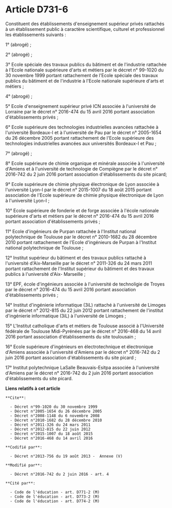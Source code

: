 # Article D731-6

Constituent des établissements d'enseignement supérieur privés rattachés à un établissement public à caractère scientifique,
culturel et professionnel les établissements suivants : 

1° (abrogé) ; 

2° (abrogé) ; 

3° Ecole spéciale des travaux publics du bâtiment et de l'industrie rattachée à l'Ecole nationale supérieure d'arts et
métiers par le décret n° 99-1020 du 30 novembre 1999 portant rattachement de l'Ecole spéciale des travaux publics du bâtiment
et de l'industrie à l'Ecole nationale supérieure d'arts et métiers ; 

4° (abrogé) ; 

5° Ecole d'enseignement supérieur privé ICN associée à l'université de Lorraine par le décret n° 2016-474 du 15 avril 2016
portant association d'établissements privés ; 

6° Ecole supérieure des technologies industrielles avancées rattachée à l'université Bordeaux-I et à l'université de Pau par
le décret n° 2005-1654 du 26 décembre 2005 portant rattachement de l'Ecole supérieure des technologies industrielles avancées
aux universités Bordeaux-I et Pau ; 

7° (abrogé) ; 

8°  Ecole supérieure de chimie organique et minérale associée à  l'université d'Amiens et à l'université de technologie de
Compiègne par  le décret n° 2016-742 du 2 juin 2016 portant association d'établissements du site picard;

9° Ecole supérieure de chimie physique électronique de Lyon associée à l'université Lyon-I par le décret n° 2015-1007 du 18
août 2015 portant association de l'Ecole supérieure de chimie physique électronique de Lyon à l'université Lyon-I ; 

10° Ecole supérieure de fonderie et de forge associée à l'école nationale supérieure d'arts et métiers par le décret n°
2016-474 du 15 avril 2016 portant association d'établissements privés ; 

11° Ecole d'ingénieurs de Purpan rattachée à l'Institut national polytechnique de Toulouse par le décret n° 2010-1682 du 28
décembre 2010 portant rattachement de l'Ecole d'ingénieurs de Purpan à l'Institut national polytechnique de Toulouse ; 

12° Institut supérieur du bâtiment et des travaux publics rattaché à l'université d'Aix-Marseille par le décret n° 2011-326
du 24 mars 2011 portant rattachement de l'Institut supérieur du bâtiment et des travaux publics à l'université d'Aix-
Marseille ; 

13° EPF, école d'ingénieurs associée à l'université de technoligie de Troyes par le décret n° 2016-474 du 15 avril 2016
portant association d'établissements privés ; 

14° Institut d'ingénierie informatique (3iL) rattaché à l'université de Limoges par le décret n° 2012-815 du 22 juin 2012
portant rattachement de l'institut d'ingénierie informatique (3iL) à l'université de Limoges ; 

15° L'Institut catholique d'arts et métiers de Toulouse associé à l'Université fédérale de Toulouse Midi-Pyrénées par le
décret n° 2016-468 du 14 avril 2016 portant association d'établissements du site toulousain ;

16°  Ecole supérieure d'ingénieurs en électrotechnique et électronique  d'Amiens associée à l'université d'Amiens par le
décret n° 2016-742 du 2  juin 2016 portant association d'établissements du site picard ; 

17° Institut polytechnique LaSalle Beauvais-Esitpa associée à  l'université d'Amiens par le décret n° 2016-742 du 2 juin 2016
portant  association d'établissements du site picard.

**Liens relatifs à cet article**

	**Cite**:

	  - Décret n°99-1020 du 30 novembre 1999
	  - Décret n°2005-1654 du 26 décembre 2005
	  - Décret n°2008-1148 du 6 novembre 2008
	  - Décret n°2010-1682 du 28 décembre 2010
	  - Décret n°2011-326 du 24 mars 2011
	  - Décret n°2012-815 du 22 juin 2012
	  - Décret n°2015-1007 du 18 août 2015
	  - Décret n°2016-468 du 14 avril 2016

	**Codifié par**:

	  - Décret n°2013-756 du 19 août 2013 -  Annexe (V)

	**Modifié par**:

	  - Décret n°2016-742 du 2 juin 2016 - art. 4

	**Cité par**:

	  - Code de l'éducation - art. D771-2 (M)
	  - Code de l'éducation - art. D773-2 (M)
	  - Code de l'éducation - art. D774-2 (M)
